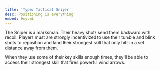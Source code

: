 ```yaml
---
title: 'Type: Tactical Sniper'
desc: Positioning is everything
embed: 9sycwi
---
```


The Sniper is a marksman. Their heavy shots send them backward with recoil. Players must are strongly incentivized to use their
tumble and blink shots to reposition and land their strongest skill that only hits in a set distance away from them.

When they use some of their key skills enough times, they'll be able to access their strongest skill that fires powerful wind arrows.
